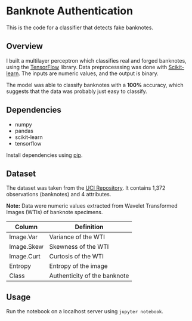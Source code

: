# Banknote Authentication

This is the code for a classifier that detects fake banknotes.

## Overview

I built a multilayer perceptron which classifies real and forged banknotes, using the [TensorFlow](https://www.tensorflow.org/) library. Data preprocesssing was done with [Scikit-learn](http://scikit-learn.org/stable/). The inputs are numeric values, and the output is binary.

The model was able to classify banknotes with a **100%** accuracy, which suggests that the data was probably just easy to classify.

## Dependencies

- numpy
- pandas
- scikit-learn
- tensorflow

Install dependencies using [pip](https://pip.pypa.io/en/stable/).

## Dataset

The dataset was taken from the [UCI Repository](https://archive.ics.uci.edu/ml/datasets/banknote+authentication). It contains 1,372 observations (banknotes) and 4 attributes.

**Note:** Data were numeric values extracted from Wavelet Transformed Images (WTIs) of banknote specimens.

| Column  | Definition |
| ------------- | ------------- |
| Image.Var  | Variance of the WTI  |
| Image.Skew  | Skewness of the WTI  |
| Image.Curt  | Curtosis of the WTI  |
| Entropy  | Entropy of the image  |
| Class  | Authenticity of the banknote  |

## Usage

Run the notebook on a localhost server using `jupyter notebook`.
